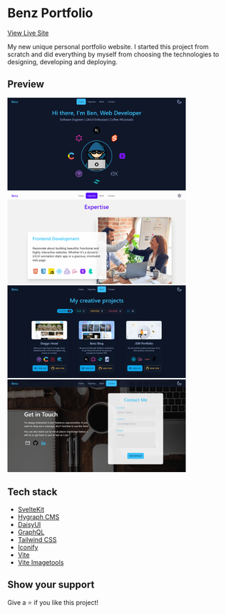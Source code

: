 # Benz Portfolio

[View Live Site](https://benz-tran-tech.vercel.app/)

My new unique personal portfolio website. I started this project from scratch and did everything by myself from choosing the technologies to designing, developing and deploying.

## Preview

<img src="./docs/images/home.png" width="400" />&nbsp;<img src="./docs/images/expertise.png" width="400" />
<img src="./docs/images/work.png" width="400" />&nbsp;<img src="./docs/images/contact.png" width="400" />

## Tech stack

- [SvelteKit](https://kit.svelte.dev/)
- [Hygraph CMS](https://hygraph.com/)
- [DaisyUI](https://daisyui.com/)
- [GraphQL](https://graphql.org/)
- [Tailwind CSS](https://tailwindcss.com/)
- [Iconify](https://iconify.design/)
- [Vite](https://vitejs.dev/)
- [Vite Imagetools](https://github.com/JonasKruckenberg/imagetools)

## Show your support

Give a ⭐️ if you like this project!

